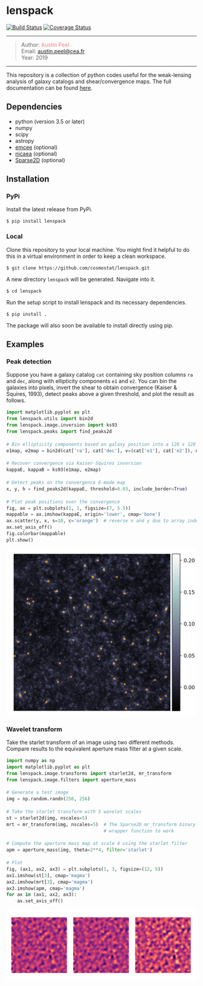 # lenspack
[![Build Status](https://travis-ci.org/austinpeel/lenspack.svg?branch=master)](https://travis-ci.org/austinpeel/lenspack) [![Coverage Status](https://coveralls.io/repos/github/austinpeel/lenspack/badge.svg?branch=master)](https://coveralls.io/github/austinpeel/lenspack?branch=master)

---
> Author: <a href="http://www.cosmostat.org/people/austin-peel" target="_blank" style="text-decoration:none; color: #F08080">Austin Peel</a>  
> Email: <a href="mailto:austin.peel@cea.fr" style="text-decoration:none; color: #F08080">austin.peel@cea.fr</a>  
> Year: 2019  
---

This repository is a collection of python codes useful for the weak-lensing analysis of galaxy catalogs and shear/convergence maps. The full documentation can be found [here](https://austinpeel.github.io/lenspack/index.html "lenspack documentation").

## Dependencies

* python (version 3.5 or later)
* numpy
* scipy
* astropy
* [emcee](https://emcee.readthedocs.io/en/stable/ "emcee") (optional)
* [nicaea](https://github.com/CosmoStat/nicaea "nicaea") (optional)
* [Sparse2D](https://github.com/cosmostat/sparse2d "Sparse2D") (optional)

## Installation

### PyPi

Install the latest release from PyPi.
```
$ pip install lenspack
```

### Local

Clone this repository to your local machine. You might find it helpful to do this in a virtual environment in order to keep a clean workspace.
```
$ git clone https://github.com/cosmostat/lenspack.git
```
A new directory `lenspack` will be generated. Navigate into it.
```
$ cd lenspack
```
Run the setup script to install lenspack and its necessary dependencies.
```
$ pip install .
```

The package will also soon be available to install directly using pip.

## Examples

### Peak detection

Suppose you have a galaxy catalog `cat` containing sky position columns `ra` and `dec`, along with ellipticity components `e1` and `e2`. You can bin the galaxies into pixels, invert the shear to obtain convergence (Kaiser & Squires, 1993), detect peaks above a given threshold, and plot the result as follows.

```python
import matplotlib.pyplot as plt
from lenspack.utils import bin2d
from lenspack.image.inversion import ks93
from lenspack.peaks import find_peaks2d

# Bin ellipticity components based on galaxy position into a 128 x 128 map
e1map, e2map = bin2d(cat['ra'], cat['dec'], v=(cat['e1'], cat['e2']), npix=128)

# Recover convergence via Kaiser-Squires inversion
kappaE, kappaB = ks93(e1map, e2map)

# Detect peaks on the convergence E-mode map
x, y, h = find_peaks2d(kappaE, threshold=0.03, include_border=True)

# Plot peak positions over the convergence
fig, ax = plt.subplots(1, 1, figsize=(7, 5.5))
mappable = ax.imshow(kappaE, origin='lower', cmap='bone')
ax.scatter(y, x, s=10, c='orange')  # reverse x and y due to array indexing
ax.set_axis_off()
fig.colorbar(mappable)
plt.show()
```

![peaks](./examples/figures/peaks.png)

### Wavelet transform

Take the starlet transform of an image using two different methods. Compare results to the equivalent aperture mass filter at a given scale.

```python
import numpy as np
import matplotlib.pyplot as plt
from lenspack.image.transforms import starlet2d, mr_transform
from lenspack.image.filters import aperture_mass

# Generate a test image
img = np.random.randn(256, 256)

# Take the starlet transform with 5 wavelet scales
st = starlet2d(img, nscales=5)
mrt = mr_transform(img, nscales=5)  # The Sparse2D mr_transform binary is required for this
                                    # wrapper function to work

# Compute the aperture mass map at scale 4 using the starlet filter
apm = aperture_mass(img, theta=2**4, filter='starlet')

# Plot
fig, (ax1, ax2, ax3) = plt.subplots(1, 3, figsize=(12, 5))
ax1.imshow(st[3], cmap='magma')
ax2.imshow(mrt[3], cmap='magma')
ax3.imshow(apm, cmap='magma')
for ax in (ax1, ax2, ax3):
    ax.set_axis_off()
```

![wavelet transfrom](./examples/figures/wavelet_transform.png)
